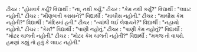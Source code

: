 ટીચર : "હોમવર્ક કર્યું?
વિદ્યાર્થી : "ના, નથી કર્યું."
ટીચર : "કેમ નથી કર્યું?"
વિદ્યાર્થી : "લાઇટ નહોતી."
ટીચર : "મીણબત્તી કરાયને?"
વિદ્યાર્થી : "માચીસ નહોતી."
ટીચર : "માચીસ કેમ નહોતી?"
વિદ્યાર્થી : "મંદિરમાં હતી."
ટીચર : "ત્યાંથી લઈ લેવાયને?"
વિદ્યાર્થી : "નહાયો નહોતો."
ટીચર : "કેમ?"
વિદ્યાર્થી : "પાણી નહોતું."
ટીચર : "પાણી કેમ નહોતું?"
વિદ્યાર્થી : "મોટર ચાલતી નહોતી."
ટીચર : "મોટર કેમ ચાલતી નહોતી?"
વિદ્યાર્થી : "મગજ તો વાપરો. હમણાં કહ્યું તો હતું કે લાઇટ નહોતી."